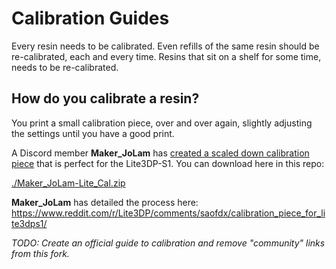 # Calibration Guides

Every resin needs to be calibrated. Even refills of the same resin should be re-calibrated, each and every time. Resins that sit on a shelf for some time, needs to be re-calibrated.

## How do you calibrate a resin?

You print a small calibration piece, over and over again, slightly adjusting the settings until you have a good print.

A Discord member **Maker_JoLam** has [created a scaled down calibration piece](https://www.reddit.com/r/Lite3DP/comments/saofdx/calibration_piece_for_lite3dps1/) that is perfect for the Lite3DP-S1. You can download here in this repo:

[./Maker_JoLam-Lite_Cal.zip](./Maker_JoLam-Lite_Cal.zip)

**Maker_JoLam** has detailed the process here: <https://www.reddit.com/r/Lite3DP/comments/saofdx/calibration_piece_for_lite3dps1/>

_TODO: Create an official guide to calibration and remove "community" links from this fork._
